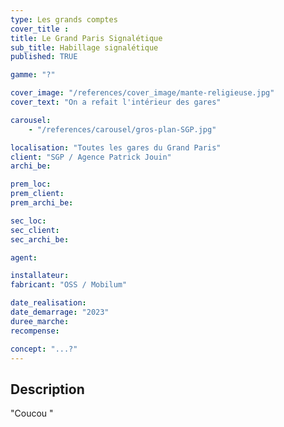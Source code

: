 ```yaml
---
type: Les grands comptes
cover_title :
title: Le Grand Paris Signalétique
sub_title: Habillage signalétique
published: TRUE

gamme: "?"

cover_image: "/references/cover_image/mante-religieuse.jpg"
cover_text: "On a refait l'intérieur des gares"

carousel:
    - "/references/carousel/gros-plan-SGP.jpg"

localisation: "Toutes les gares du Grand Paris"
client: "SGP / Agence Patrick Jouin"
archi_be:

prem_loc:
prem_client:
prem_archi_be:

sec_loc:
sec_client:
sec_archi_be:

agent:

installateur:
fabricant: "OSS / Mobilum"

date_realisation:
date_demarrage: "2023"
duree_marche:
recompense:

concept: "...?"
---
```


## Description

"Coucou "
